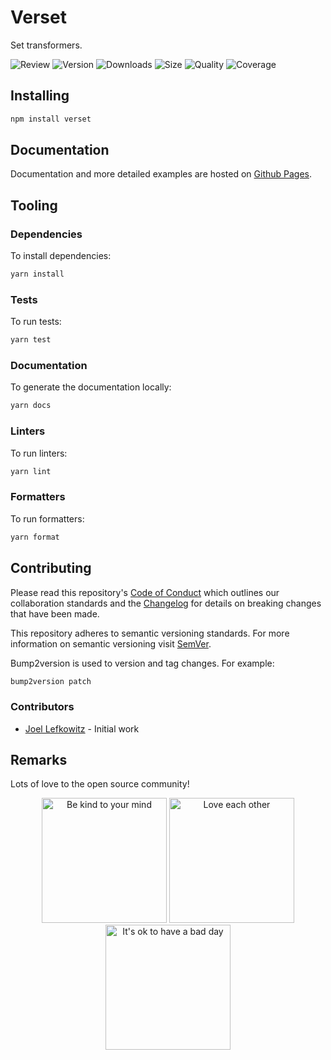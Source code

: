 # Verset

Set transformers.

![Review](https://img.shields.io/github/actions/workflow/status/JoelLefkowitz/verset/review.yml)
![Version](https://img.shields.io/npm/v/verset)
![Downloads](https://img.shields.io/npm/dw/verset)
![Size](https://img.shields.io/bundlephobia/min/verset)
![Quality](https://img.shields.io/codacy/grade/_)
![Coverage](https://img.shields.io/codacy/coverage/_)

## Installing

```bash
npm install verset
```

## Documentation

Documentation and more detailed examples are hosted on [Github Pages](https://joellefkowitz.github.io/verset).

## Tooling

### Dependencies

To install dependencies:

```bash
yarn install
```

### Tests

To run tests:

```bash
yarn test
```

### Documentation

To generate the documentation locally:

```bash
yarn docs
```

### Linters

To run linters:

```bash
yarn lint
```

### Formatters

To run formatters:

```bash
yarn format
```

## Contributing

Please read this repository's [Code of Conduct](CODE_OF_CONDUCT.md) which outlines our collaboration standards and the [Changelog](CHANGELOG.md) for details on breaking changes that have been made.

This repository adheres to semantic versioning standards. For more information on semantic versioning visit [SemVer](https://semver.org).

Bump2version is used to version and tag changes. For example:

```bash
bump2version patch
```

### Contributors

- [Joel Lefkowitz](https://github.com/joellefkowitz) - Initial work

## Remarks

Lots of love to the open source community!

<div align='center'>
    <img width=200 height=200 src='https://media.giphy.com/media/osAcIGTSyeovPq6Xph/giphy.gif' alt='Be kind to your mind' />
    <img width=200 height=200 src='https://media.giphy.com/media/KEAAbQ5clGWJwuJuZB/giphy.gif' alt='Love each other' />
    <img width=200 height=200 src='https://media.giphy.com/media/WRWykrFkxJA6JJuTvc/giphy.gif' alt="It's ok to have a bad day" />
</div>
